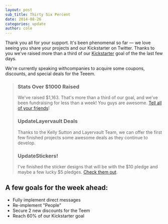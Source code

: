 ```yaml
---
layout: post
sub_title: Thirty Six Percent
date: 2014-08-26
categories: update
author: cole
---
```


Thank you all for your support. It's been phenomenal so far — we love seeing you share your projects and our Kickstarter on Twitter. Thanks to you we've raised more than a third of our [Kickstarter](http://fund.meeet.co) goal of the the last few days. 

We're currently speaking withcompanies to acquire some coupons, discounts, and special deals for the Teeem.

<blockquote>
<h3><span class="stats">Stats</span> Over $1000 Raised</h3>
We've raised $1,163. That's more than a third of our goal, and we've been fundraising for less than a week! You guys are awesome. <a href="https://twitter.com/intent/tweet?text=Meeet%20by%20Meeet%20Co&via=kickstarter&url=http://kck.st/1kYExFk">Tell all of your friends</a>!

<h3><span class="update">Update</span>Layervault Deals</h3>
Thanks to the Kelly Sutton and Layervault Team, we can offer the first few finished projects some awesome deals as they continue to develop.

<h3><span class="update">Update</span>Stickers!</h3>
I've finished the sticker designs that will be with the $10 pledge and maybe a few lucky $5 pledges. <a href="https://www.kickstarter.com/projects/meeet/meeet-co-finish-your-side-projects-find-your-next/posts/960745">Check them out</a>.
</blockquote>

## A few goals for the week ahead:

- Fully implement direct messages
- Re-implement "People"
- Secure 2 new discounts for the Teem
- Reach 60% of our Kickstarter goal
